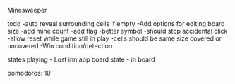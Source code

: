 Minesweeper

todo
-auto reveal surrounding cells if empty 
-Add options for editing board size
-add mine count
-add flag
	-better symbol
	-should stop accidental click
-allow reset while game still in play
-cells should be same size covered or uncovered
-Win condition/detection


states
playing - Lost  inn app
board state - in board

pomodoros: 10